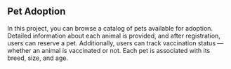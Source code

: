 ## Pet Adoption
In this project, you can browse a catalog of pets available for adoption. Detailed information about each animal is provided, and after registration, users can reserve a pet. Additionally, users can track vaccination status — whether an animal is vaccinated or not. Each pet is associated with its breed, size, and age.

